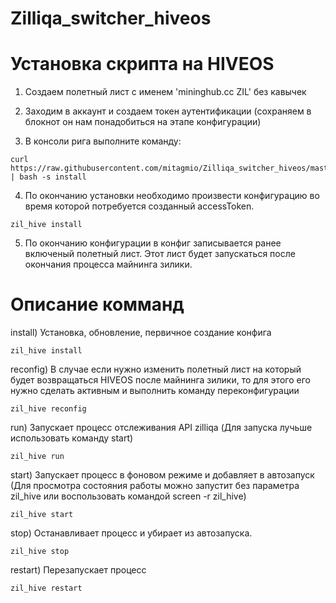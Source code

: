 # Zilliqa_switcher_hiveos
# Установка скрипта на HIVEOS
1) Создаем полетный лист с именем 'mininghub.cc ZIL' без кавычек

2) Заходим в аккаунт и создаем токен аутентификации (сохраняем в блокнот он нам понадобиться на этапе конфигурации)

3) В консоли рига выполните команду:
```
curl https://raw.githubusercontent.com/mitagmio/Zilliqa_switcher_hiveos/master/pool.mininghub.cc/zil_hive_setup | bash -s install
 ```
4) По окончанию установки необходимо произвести конфигурацию во время которой потребуется созданный accessToken.
```
zil_hive install
 ```
5) По окончанию конфигурации в конфиг записывается ранее включеный полетный лист. Этот лист будет запускаться после окончания процесса майнинга зилики.

# Описание комманд
install) Установка, обновление, первичное создание конфига
```
zil_hive install
 ```
reconfig) В случае если нужно изменить полетный лист на который будет возвращаться HIVEOS после майнинга зилики, то для этого его нужно сделать активным и выполнить команду переконфигурации
```
zil_hive reconfig
 ```
 run) Запускает процесс отслеживания API zilliqa (Для запуска лучьше использовать команду start)
```
zil_hive run
 ```
 start) Запускает процесс в фоновом режиме и добавляет в автозапуск (Для просмотра состояния работы можно запустит без параметра zil_hive или воспользовать командой screen -r zil_hive)
```
zil_hive start
 ``` 
 stop) Останавливает процесс и убирает из автозапуска.
 ```
zil_hive stop
 ```
 restart) Перезапускает процесс
 ```
zil_hive restart
 ``` 
